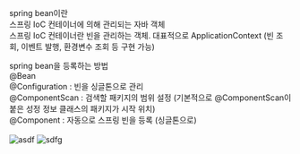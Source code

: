 spring bean이란<br/>
스프링 IoC 컨테이너에 의해 관리되는 자바 객체<br/>
스프링 IoC 컨테이너란 빈을 관리하는 객체. 대표적으로 ApplicationContext (빈 조회, 이벤트 발행, 환경변수 조회 등 구현 가능)

spring bean을 등록하는 방법<br/>
@Bean<br/>
@Configuration : 빈을 싱글톤으로 관리<br/>
@ComponentScan : 검색할 패키지의 범위 설정 (기본적으로 @ComponentScan이 붙은 성정 정보 클래스의 패키지가 시작 위치)<br/>
@Component : 자동으로 스프링 빈을 등록 (싱글톤으로)<br/>
<br/>
![asdf](https://github.com/chaeyeon0101/2023-2-BE-Study/assets/87770634/9c2c31b5-f4c7-4542-8125-af7fcf2ad0b3)
![sdfg](https://github.com/chaeyeon0101/2023-2-BE-Study/assets/87770634/66deff4e-2fc9-4f3c-a9d0-9e22f102b03d)
